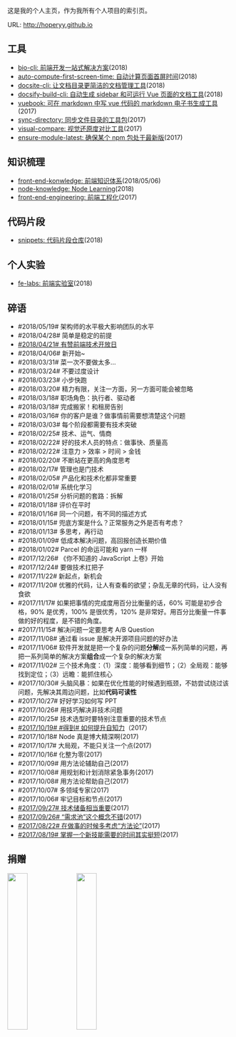 这是我的个人主页，作为我所有个人项目的索引页。

URL: http://hoperyy.github.io

## 工具

+   [bio-cli: 前端开发一站式解决方案](https://github.com/weidian-inc/bio-cli)(2018)
+   [auto-compute-first-screen-time: 自动计算页面首屏时间](https://github.com/hoperyy/blog/issues/102)(2018)
+   [docsite-cli: 让文档目录更简洁的文档管理工具](https://github.com/hoperyy/docsite-cli)(2018)
+   [docsify-build-cli: 自动生成 sidebar 和可运行 Vue 页面的文档工具](https://github.com/hoperyy/docsify-build-cli)(2018)
+   [vuebook: 可在 markdown 中写 vue 代码的 markdown 电子书生成工具](https://github.com/hoperyy/vue-markdown-book)(2017)
+   [sync-directory: 同步文件目录的工具包](https://github.com/hoperyy/sync-directory)(2017)
+   [visual-compare: 视觉还原度对比工具](https://github.com/hoperyy/visual-compare)(2017)
+   [ensure-module-latest: 确保某个 npm 包处于最新版](https://github.com/hoperyy/ensure-module-latest)(2017)

## 知识梳理

+   [front-end-konwledge: 前端知识体系](https://github.com/hoperyy/front-end-knowledge)(2018/05/06)
+   [node-knowledge: Node Learning](https://github.com/hoperyy/node-knowledge)(2018)
+   [front-end-engineering: 前端工程化](https://github.com/hoperyy/front-end-engineering)(2017)

## 代码片段

+   [snippets: 代码片段仓库](https://hoperyy.github.io/snippets/#/)(2018)

## 个人实验

+   [fe-labs: 前端实验室](https://hoperyy.github.io/fe-labs/#/)(2018)

## 碎语
+   #2018/05/19# 架构师的水平极大影响团队的水平
+   #2018/04/28# 简单是稳定的前提
+   [#2018/04/21# 有赞前端技术开放日](./docs/碎语-有赞前端技术开放日.md)
+   #2018/04/06# 新开始~
+   #2018/03/31# 菜一次不要做太多...
+   #2018/03/24# 不要过度设计
+   #2018/03/23# 小步快跑
+   #2018/03/20# 精力有限，关注一方面，另一方面可能会被忽略
+   #2018/03/18# 职场角色：执行者、驱动者
+   #2018/03/18# 完成搬家！和租房告别
+   #2018/03/16# 你的客户是谁？做事情前需要想清楚这个问题
+   #2018/03/03# 每个阶段都需要有技术突破
+   #2018/02/25# 技术、运气、情商
+   #2018/02/22# 好的技术人员的特点：做事快、质量高
+   #2018/02/22# 注意力 > 效率 > 时间 > 金钱
+   #2018/02/20# 不断站在更高的角度思考
+   #2018/02/17# 管理也是门技术
+   #2018/02/05# 产品化和技术化都非常重要
+   #2018/02/01# 系统化学习
+   #2018/01/25# 分析问题的套路：拆解
+   #2018/01/18# 评价在平时
+   #2018/01/16# 同一个问题，有不同的描述方式
+   #2018/01/15# 兜底方案是什么？正常服务之外是否有考虑？
+   #2018/01/13# 多思考，再行动
+   #2018/01/09# 低成本解决问题，高回报创造长期价值
+   #2018/01/02# Parcel 的命运可能和 yarn 一样
+   #2017/12/26# 《你不知道的 JavaScript 上卷》开始
+   #2017/12/24# 要做技术扛把子
+   #2017/11/22# 新起点，新机会
+   #2017/11/20# 优雅的代码，让人有查看的欲望；杂乱无章的代码，让人没有食欲
+   #2017/11/17# 如果把事情的完成度用百分比衡量的话，60% 可能是初步合格，90% 是优秀，100% 是很优秀，120% 是非常好。用百分比衡量一件事做的好的程度，是不错的角度。
+   #2017/11/15# 解决问题一定要思考 A/B Question
+   #2017/11/08# 通过看 issue 是解决开源项目问题的好办法
+   #2017/11/06# 软件开发就是把一个复杂的问题**分解**成一系列简单的问题，再把一系列简单的解决方案**组合**成一个复杂的解决方案
+   #2017/11/02# 三个技术角度：（1）深度：能够看到细节；（2）全局观：能够找到定位；（3）远瞻：能抓住核心
+   #2017/10/30# 头脑风暴：如果在优化性能的时候遇到瓶颈，不妨尝试绕过该问题，先解决其周边问题，比如**代码可读性**
+   #2017/10/27# 好好学习如何写 PPT
+   #2017/10/26# 用技巧解决非技术问题
+   #2017/10/25# 技术选型时要特别注意重要的技术节点
+   [#2017/10/19# #得到# 如何提升自知力](./docs/碎语-如何提升自知力.md)（2017）
+   #2017/10/18# Node 真是博大精深啊(2017)
+   #2017/10/17# 大局观，不能只关注一个点(2017)
+   #2017/10/16# 化整为零(2017)
+   #2017/10/09# 用方法论辅助自己(2017)
+   #2017/10/08# 用规划和计划消除紧急事务(2017)
+   #2017/10/08# 用方法论帮助自己(2017)
+   #2017/10/07# 多领域专家(2017)
+   #2017/10/06# 牢记目标和节点(2017)
+   [#2017/09/27# 技术储备相当重要](./docs/碎语-技术储备相当重要.md)(2017)
+   [#2017/09/26# “需求池”这个概念不错](./docs/碎语-“需求池”这个概念不错.md)(2017)
+   [#2017/08/22# 在做事的时候多考虑“方法论”](./docs/碎语-在做事的时候多考虑“方法论”.md)(2017)
+   [#2017/08/19# 掌握一个新技能需要的时间其实挺短](./docs/碎语-掌握一个新技能需要的时间其实挺短.md)(2017)

## 捐赠

<img width="30%;" src="https://user-images.githubusercontent.com/5757051/31874417-c1a6a338-b78e-11e7-929b-a13ca6c82dd1.png">
<img width="30%;" src="https://user-images.githubusercontent.com/5757051/31874477-0f3d3116-b78f-11e7-826a-7741639d6808.png">
